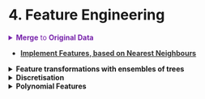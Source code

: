 # 4. Feature Engineering
 

<details><summary style='color:#72A;'><b>Merge</b> to <b>Original Data</b></summary>
<p>
~~~python
# Bin the age data
train = train.merge(cash_by_client, on = 'SK_ID_CURR', how = 'left')
test = test.merge(cash_by_client, on = 'SK_ID_CURR', how = 'left')
~~~
</p>
</details>

<ul>
<li><a href="file:///media/mosaab/Volume/Personal/Development/Courses%20Docs/How%20to%20win%20a%20Data%20Science%20Competition/compute_KNN_features.html#The-task"><b><span style='color:#333'>Implement Features, based on Nearest Neighbours</span></b></a> </li>
</ul>

<details><summary><b>Feature transformations with ensembles of trees</b></summary>
<p>
<p><a href="https://scikit-learn.org/stable/auto_examples/ensemble/plot_feature_transformation.html"><b>Example Sklearn</b> (Important)</a> </p>
</p>
</details>

<details><summary><b>Discretisation</b></summary><p>

<details><summary><b>Unsupervised</b></summary><p>
<details><summary><b>Equal-Width</b></summary><p>
<p><a href="file:///media/mosaab/Volume/Personal/Development/Courses%20Docs/Feature%20Engineering%20for%20Machine%20Learning/0_code/Section-08-Discretisation/08.01-Equal-width-discretisation.html#Discretisation"><b>Pandas & Sklearn & Feature-Engine</b></a> </p>

<blockquote><p>
Equal width discretisation divides the scope of possible values into N bins of the same width.
$$Width = \frac{max - min}{N}$$
</p></blockquote>
</p></details>
<details><summary><b>Equal-Frequency</b></summary><p>
<p><a href="file:///media/mosaab/Volume/Personal/Development/Courses%20Docs/Feature%20Engineering%20for%20Machine%20Learning/0_code/Section-08-Discretisation/08.02-Equal-frequency-discretisation.html#Equal-frequency-discretisation"><b>Pandas & Sklearn & Feature-Engine</b></a> </p>

<blockquote><p>
Divides the range based on quantiles.
</p></blockquote>
</p></details>
<details><summary><b>K-means</b></summary><p>
<p><a href="file:///media/mosaab/Volume/Personal/Development/Courses%20Docs/Feature%20Engineering%20for%20Machine%20Learning/0_code/Section-08-Discretisation/08.03-Discretisation-with-kmeans.html#Discretisation-with-k-means-clustering"><b>Sklearn</b></a> </p>

<blockquote><p>
This method consists in applying k-means clustering to the continuous variable.
</p></blockquote>
</p></details>
<a href="file:///media/mosaab/Volume/Personal/Development/Courses%20Docs/Feature%20Engineering%20for%20Machine%20Learning/0_code/Section-08-Discretisation/08.04-Discretisation-plus-Encoding.html#Discretisation-plus-Encoding"><b>Applying Cat Encoders on Discretised Features</b></a>
</p></details>

<details><summary><b>Supervised</b></summary><p>

<details><summary><b>Decision Tree</b></summary><p>
<p><a href="file:///media/mosaab/Volume/Personal/Development/Courses%20Docs/Feature%20Engineering%20for%20Machine%20Learning/0_code/Section-08-Discretisation/08.05-Discretisation-using-Decision-Trees.html#Discretisation-with-Decision-Trees"><b>Sklearn</b></a> </p>

<p><a href="file:///media/mosaab/Volume/Personal/Development/Courses%20Docs/Feature%20Engineering%20for%20Machine%20Learning/0_code/Section-08-Discretisation/08.06-Discretisation-using-Decision-Trees-and-Feature-Engine.html#Discretisation-with-Decision-Trees-using-Feature-Engine"><b>Feature-Engine</b></a> </p>

<blockquote><p>
Decision tree creates a discrete output, which values are the predictions at each of its n leaves, and which it's monotonic to the target variable.
</p></blockquote>
</p></details>

</p></details>

<details><summary><b>Domain-Knowledge</b></summary><p>
<p><a href="file:///media/mosaab/Volume/Personal/Development/Courses%20Docs/Feature%20Engineering%20for%20Machine%20Learning/0_code/Section-08-Discretisation/08.07-Domain-knowledge-discretisation.html#Domain-knowledge-discretisation"><b>Notebook</b></a> </p>

</p></details>

</p></details><details><summary><b>Polynomial Features</b></summary><p>

<details><summary><b>Core Code</b></summary>
<p>
~~~python
from sklearn.preprocessing import PolynomialFeatures

# Make a new dataframe for polynomial features
poly_features = app_train[['EXT_SOURCE_1', 'EXT_SOURCE_2', 'EXT_SOURCE_3', 'DAYS_BIRTH', 'TARGET']]
poly_features_test = app_test[['EXT_SOURCE_1', 'EXT_SOURCE_2', 'EXT_SOURCE_3', 'DAYS_BIRTH']]
                         
# Create the polynomial object with specified degree
poly_transformer = PolynomialFeatures(degree = 3)
# Train the polynomial features
poly_transformer.fit(poly_features)

# Transform the features
poly_features = poly_transformer.transform(poly_features)
poly_features_test = poly_transformer.transform(poly_features_test)
print('Polynomial Features shape: ', poly_features.shape)

<h4><h4><h4> Result <h4><h4><h4>##
Polynomial Features shape:  (307511, 35)
~~~
</p>
</details>


<details><summary>See <b>Features name</b></summary>
<p>
~~~python
## Get the name of the features
poly_transformer.get_feature_names(input_features = ['EXT_SOURCE_1', 'EXT_SOURCE_2', 'EXT_SOURCE_3', 'DAYS_BIRTH'])[:15]

####### Result
['1',
 'EXT_SOURCE_1',
 'EXT_SOURCE_2',
 'EXT_SOURCE_3',
 'DAYS_BIRTH',
 'EXT_SOURCE_1^2',
 'EXT_SOURCE_1 EXT_SOURCE_2',
 'EXT_SOURCE_1 EXT_SOURCE_3',
 'EXT_SOURCE_1 DAYS_BIRTH',
 'EXT_SOURCE_2^2',
 'EXT_SOURCE_2 EXT_SOURCE_3',
 'EXT_SOURCE_2 DAYS_BIRTH',
 'EXT_SOURCE_3^2',
 'EXT_SOURCE_3 DAYS_BIRTH',
 'DAYS_BIRTH^2']
~~~
</p>
</details>

<details><summary><b>See if the NEW features are corrleated with TARGET or not</b></summary><p>
~~~python
# Create a dataframe of the features 
poly_features = pd.DataFrame(poly_features, 
                             columns = poly_transformer.get_feature_names(['EXT_SOURCE_1', 'EXT_SOURCE_2', 
                                                                           'EXT_SOURCE_3', 'DAYS_BIRTH']))

# Add in the target
poly_features['TARGET'] = poly_target

# Find the correlations with the target
poly_corrs = poly_features.corr()['TARGET'].sort_values()

# Display most negative and most positive
print(poly_corrs.head(10))
print(poly_corrs.tail(5))

<h4><h4><h4>## Result <h4><h4><h4>#
EXT_SOURCE_2 EXT_SOURCE_3                -0.193939
EXT_SOURCE_1 EXT_SOURCE_2 EXT_SOURCE_3   -0.189605
EXT_SOURCE_2 EXT_SOURCE_3 DAYS_BIRTH     -0.181283
EXT_SOURCE_2^2 EXT_SOURCE_3              -0.176428
EXT_SOURCE_2 EXT_SOURCE_3^2              -0.172282
EXT_SOURCE_1 EXT_SOURCE_2                -0.166625
EXT_SOURCE_1 EXT_SOURCE_3                -0.164065
EXT_SOURCE_2                             -0.160295
EXT_SOURCE_2 DAYS_BIRTH                  -0.156873
EXT_SOURCE_1 EXT_SOURCE_2^2              -0.156867
Name: TARGET, dtype: float64

DAYS_BIRTH     -0.078239
DAYS_BIRTH^2   -0.076672
DAYS_BIRTH^3   -0.074273
TARGET          1.000000
1                    NaN
Name: TARGET, dtype: float64
~~~
</p></details>


<details><summary>Add the <b>new</b> features to the <b>main</b> dataframe</summary><p>
~~~python
# Put test features into dataframe
poly_features_test = pd.DataFrame(poly_features_test, 
                                  columns = poly_transformer.get_feature_names(['EXT_SOURCE_1', 'EXT_SOURCE_2', 'EXT_SOURCE_3', 'DAYS_BIRTH']))

# Merge polynomial features into training dataframe
poly_features['SK_ID_CURR'] = app_train['SK_ID_CURR']
app_train_poly = app_train.merge(poly_features, on = 'SK_ID_CURR', how = 'left')

# Merge polnomial features into testing dataframe
poly_features_test['SK_ID_CURR'] = app_test['SK_ID_CURR']
app_test_poly = app_test.merge(poly_features_test, on = 'SK_ID_CURR', how = 'left')

# Align the dataframes
app_train_poly, app_test_poly = app_train_poly.align(app_test_poly, join = 'inner', axis = 1)

# Print out the new shapes
print('Training data with polynomial features shape: ', app_train_poly.shape)
print('Testing data with polynomial features shape:  ', app_test_poly.shape)

###### Result
Training data with polynomial features shape:  (307511, 275)
Testing data with polynomial features shape:   (48744, 275)
~~~
</p></details>
</p></details><details><summary><b>Numeric Aggregation</b> [count, min, max, mean, sum]</summary><p>
~~~python
def agg_numeric(df, group_var, df_name):
    """Aggregates the numeric values in a dataframe. This can
    be used to create features for each instance of the grouping variable.
    
    Parameters
    --------
        df (dataframe): 
            the dataframe to calculate the statistics on
        group_var (string): 
            the variable by which to group df
        df_name (string): 
            the variable used to rename the columns
        
    Return
    --------
        agg (dataframe): 
            a dataframe with the statistics aggregated for 
            all numeric columns. Each instance of the grouping variable will have 
            the statistics (mean, min, max, sum; currently supported) calculated. 
            The columns are also renamed to keep track of features created.
    
    """
    # Remove id variables other than grouping variable
    for col in df:
        if col != group_var and 'SK_ID' in col:
            df = df.drop(columns = col)
            
    group_ids = df[group_var]
    numeric_df = df.select_dtypes('number')
    numeric_df[group_var] = group_ids

    # Group by the specified variable and calculate the statistics
    agg = numeric_df.groupby(group_var).agg(['count', 'mean', 'max', 'min', 'sum']).reset_index()

    # Need to create new column names
    columns = [group_var]

    # Iterate through the variables names
    for var in agg.columns.levels[0]:
        # Skip the grouping variable
        if var != group_var:
            # Iterate through the stat names
            for stat in agg.columns.levels[1][:-1]:
                # Make a new column name for the variable and stat
                columns.append('%s_%s_%s' % (df_name, var, stat))

    agg.columns = columns
    
    # Remove the columns with all redundant values
    _, idx = np.unique(agg, axis = 1, return_index=True)
    agg = agg.iloc[:, idx]
    
    return agg
    
###### To use it
bureau_agg_new = agg_numeric(bureau.drop(columns = ['SK_ID_BUREAU']), group_var = 'SK_ID_CURR', df_name = 'bureau')
bureau_agg_new.head()
~~~
</p></details><details><summary><b>Categorical Aggregation</b> [_count_, _norm_count_]</summary><p>
~~~python
def count_categorical(df, group_var, df_name):
    """Computes counts and normalized counts for each observation
    of `group_var` of each unique category in every categorical variable
    
    Parameters
    --------
    df : dataframe 
        The dataframe to calculate the value counts for.
        
    group_var : string
        The variable by which to group the dataframe. For each unique
        value of this variable, the final dataframe will have one row
        
    df_name : string
        Variable added to the front of column names to keep track of columns

    
    Return
    --------
    categorical : dataframe
        A dataframe with counts and normalized counts of each unique category in every categorical variable
        with one row for every unique value of the `group_var`.
        
    """
    
    # Select the categorical columns
    categorical = pd.get_dummies(df.select_dtypes('category'))

    # Make sure to put the identifying id on the column
    categorical[group_var] = df[group_var]

    # Groupby the group var and calculate the sum and mean
    categorical = categorical.groupby(group_var).agg(['sum', 'mean'])
    
    column_names = []
    
    # Iterate through the columns in level 0
    for var in categorical.columns.levels[0]:
        # Iterate through the stats in level 1
        for stat in ['count', 'norm_count']:
            # Make a new column name
            column_names.append('%s_%s_%s' % (df_name, var, stat))
    
    categorical.columns = column_names
    
    # Remove duplicate columns by values
    _, idx = np.unique(categorical, axis = 1, return_index = True)
    categorical = categorical.iloc[:, idx]
    
    return categorical
bureau_counts = count_categorical(bureau, group_var = 'SK_ID_CURR', df_name = 'bureau')
bureau_counts.head()
~~~
</p>
</details><details><summary><b>Aggregation</b> b/w 2 datasets having 2 <b>Different IDs</b></summary><p>
~~~python
def aggregate_client(df, group_vars, df_names):
    """Aggregate a dataframe with data at the loan level 
    at the client level
    
    Args:
        df (dataframe): data at the loan level
        group_vars (list of two strings): grouping variables for the loan 
        and then the client (example ['SK_ID_PREV', 'SK_ID_CURR'])
        names (list of two strings): names to call the resulting columns
        (example ['cash', 'client'])
        
    Returns:
        df_client (dataframe): aggregated numeric stats at the client level. 
        Each client will have a single row with all the numeric data aggregated
    """
    
    # Aggregate the numeric columns
    df_agg = agg_numeric(df, parent_var = group_vars[0], df_name = df_names[0])
    
    # If there are categorical variables
    if any(df.dtypes == 'category'):
    
        # Count the categorical columns
        df_counts = agg_categorical(df, parent_var = group_vars[0], df_name = df_names[0])

        # Merge the numeric and categorical
        df_by_loan = df_counts.merge(df_agg, on = group_vars[0], how = 'outer')

        gc.enable()
        del df_agg, df_counts
        gc.collect()

        # Merge to get the client id in dataframe
        df_by_loan = df_by_loan.merge(df[[group_vars[0], group_vars[1]]], on = group_vars[0], how = 'left')

        # Remove the loan id
        df_by_loan = df_by_loan.drop(columns = [group_vars[0]])

        # Aggregate numeric stats by column
        df_by_client = agg_numeric(df_by_loan, parent_var = group_vars[1], df_name = df_names[1])

        
    # No categorical variables
    else:
        # Merge to get the client id in dataframe
        df_by_loan = df_agg.merge(df[[group_vars[0], group_vars[1]]], on = group_vars[0], how = 'left')
        
        gc.enable()
        del df_agg
        gc.collect()
        
        # Remove the loan id
        df_by_loan = df_by_loan.drop(columns = [group_vars[0]])
        
        # Aggregate numeric stats by column
        df_by_client = agg_numeric(df_by_loan, parent_var = group_vars[1], df_name = df_names[1])
        
    # Memory management
    gc.enable()
    del df, df_by_loan
    gc.collect()

    return df_by_client
    
<h4>## Calling the Function <h4><h4>#
cash_by_client = aggregate_client(cash, group_vars = ['SK_ID_PREV', 'SK_ID_CURR'], df_names = ['cash', 'client'])
~~~
</p></details><details><summary><b>Automated</b> Feature Engineering <b>(Featuretools)</b></summary>
<p>

<details><summary>Convert limited <b>discrete nums</b> into <b>Booleans</b> using <b>FeatureTools</b></summary><p>
~~~python
app_types = {}

# Iterate through the columns and record the Boolean columns
for col in app_train:
    # If column is a number with only two values, encode it as a Boolean
    if (app_train[col].dtype != 'object') and (len(app_train[col].unique()) <= 2):
        app_types[col] = ft.variable_types.Boolean

print('Number of boolean variables: ', len(app_types))
~~~
</p>
</details>

<details><summary><b>1. Entities & EntitySet</b></summary><p>
~~~python
import featuretools as tf

es = ft.EntitySet(id = 'clients')

es = es.entity_from_dataframe(entity_id = 'loans', dataframe = loans, 
                              variable_types = {'repaid': ft.variable_types.Categorical},
                              index = 'loan_id', 
                              time_index = 'loan_start')


# Entities with a unique index
es = es.entity_from_dataframe(entity_id = 'app', dataframe = app, index = 'SK_ID_CURR')

# Entities that do not have a unique index
es = es.entity_from_dataframe(entity_id = 'bureau_balance', dataframe = bureau_balance, 
                              make_index = True, index = 'bureaubalance_index')
~~~
</p></details>

<details><summary><b>2. Table Relationships</b></summary><p>
~~~python
# Relationship between app and bureau
r_app_bureau = ft.Relationship(es['app']['SK_ID_CURR'], es['bureau']['SK_ID_CURR'])

# Relationship between bureau and bureau balance
r_bureau_balance = ft.Relationship(es['bureau']['SK_ID_BUREAU'], es['bureau_balance']['SK_ID_BUREAU'])

# Add in the defined relationships
es = es.add_relationships([r_app_bureau, r_bureau_balance, r_app_previous,
                           r_previous_cash, r_previous_installments, r_previous_credit])
# Print out the EntitySet
es

####### RESULT ###
Entityset: clients
  Entities:
    app [Rows: 2002, Columns: 123]
    bureau [Rows: 1001, Columns: 17]
    previous [Rows: 1001, Columns: 37]
    bureau_balance [Rows: 1001, Columns: 4]
    cash [Rows: 1001, Columns: 9]
    installments [Rows: 1001, Columns: 9]
    credit [Rows: 1001, Columns: 24]
  Relationships:
    bureau.SK_ID_CURR -> app.SK_ID_CURR
    bureau_balance.SK_ID_BUREAU -> bureau.SK_ID_BUREAU
    previous.SK_ID_CURR -> app.SK_ID_CURR
    cash.SK_ID_PREV -> previous.SK_ID_PREV
    installments.SK_ID_PREV -> previous.SK_ID_PREV
    credit.SK_ID_PREV -> previous.SK_ID_PREV
~~~
</p></details>

<details><summary><b>3. Feature Primitives</b></summary><p>
~~~python
# List the primitives in a dataframe
primitives = ft.list_primitives()
pd.options.display.max_colwidth = 100
primitives[primitives['type'] == 'aggregation'].head(10)
primitives[primitives['type'] == 'transform'].head(10)

~~~
</p></details>

<details><summary><b>4. Deep Feature Synthesis</b></summary><p>
~~~python
### Know the features names before performing them ##
# Default primitives from featuretools
default_agg_primitives =  ["sum", "std", "max", "skew", "min", "mean", "count", "percent_true", "num_unique", "mode"]
default_trans_primitives =  ["day", "year", "month", "weekday", "haversine", "numwords", "characters"]

# DFS with specified primitives
feature_names = ft.dfs(entityset = es, target_entity = 'app',
                       trans_primitives = default_trans_primitives,
                       agg_primitives=default_agg_primitives, 
                       max_depth = 2, features_only=True)

print('%d Total Features' % len(feature_names))
~~~
~~~python
# DFS with default primitives
feature_matrix, feature_names = ft.dfs(entityset = es, target_entity = 'app',
                                       trans_primitives = default_trans_primitives,
                                       agg_primitives=default_agg_primitives, 
                                        max_depth = 2, features_only=False, verbose = True)

pd.options.display.max_columns = 1700
feature_matrix.head(10)
~~~
~~~python
# Perform deep feature synthesis without specifying primitives
features, feature_names = ft.dfs(entityset=es, target_entity='clients', 
                                 max_depth = 2)
~~~
</p></details>

<details><summary><b>4.1 DFS</b> using <b>chunk_size</b></summary><p>
<p><a href="https://docs.featuretools.com/guides/performance.html#adjust-chunk-size"><b>Know More</b></a> </p>
~~~python
time_features, time_feature_names = ft.dfs(entityset = es, target_entity = 'app_train', 
                                           trans_primitives = ['cum_sum', 'time_since_previous'], max_depth = 2,
                                           agg_primitives = ['trend'] ,
                                           features_only = False, verbose = True,
                                           chunk_size = len(app_train),
                                           ignore_entities = ['app_test'])
~~~
</p>
</details>

<details><summary><b>4.2</b> Using <b>Interesting Values</b></summary><p>
<p><a href="https://docs.featuretools.com/guides/tuning_dfs.html#add-interesting-values-to-variables"><b>Know More</b></a> </p>
~~~python
time_features, time_feature_names = ft.dfs(entityset = es, target_entity = 'app_train', 
                                           trans_primitives = ['cum_sum', 'time_since_previous'], max_depth = 2,
                                           agg_primitives = ['trend'] ,
                                           features_only = False, verbose = True,
                                           chunk_size = len(app_train),
                                           ignore_entities = ['app_test'])
~~~
</p>
</details>


<details><summary><b>4.3</b> Using <b>Seed Features</b></summary>
<p>
<p><a href="https://docs.featuretools.com/guides/tuning_dfs.html#using-seed-features"><b>Know More</b></a> </p>
~~~python
# Late Payment seed feature
late_payment = ft.Feature(es['installments']['installments_due_date']) < ft.Feature(es['installments']['installments_paid_date'])

# Rename the feature
late_payment = late_payment.rename("late_payment")

# DFS with seed features
seed_features, seed_feature_names = ft.dfs(entityset = es,
                                           target_entity = 'app_train',
                                           agg_primitives = ['percent_true', 'mean'],
                                           trans_primitives = [], 
                                           seed_features = [late_payment],
                                           features_only = False, verbose = True,
                                           chunk_size = len(app_train),
                                           ignore_entities = ['app_test'])
~~~
~~~python
<h4><h4>### Another Example <h4><h4><h4>#
# Create a feed representing whether the loan is past due
past_due = ft.Feature(es['bureau_balance']['STATUS']).isin(['1', '2', '3', '4', '5'])
past_due = past_due.rename("past_due")

# DFS with specified seed feature
seed_features, seed_feature_names = ft.dfs(entityset = es,
                                           target_entity = 'app_train',
                                           agg_primitives = ['percent_true', 'mean'],
                                           trans_primitives = [], 
                                           seed_features = [past_due],
                                           features_only = False, verbose = True,
                                           chunk_size = len(app_train),
                                           ignore_entities = ['app_test'])
~~~
</p>
</details>

<details><summary><b>4.4</b> Using </b>Custom Feature Primitive</b></summary>
<p>
<p><a href="https://docs.featuretools.com/automated_feature_engineering/primitives.html#defining-custom-primitives"><b>Know More</b></a> </p>
~~~python
from featuretools.variable_types import (
    Boolean, Datetime,
    DatetimeTimeIndex,
    Discrete,
    Index,
    Numeric,
    Variable,
    Id
)

from featuretools.primitives import AggregationPrimitive, make_agg_primitive
from datetime import datetime, timedelta

from collections import Counter


def normalized_mode_count(x):
    """
    Return the fraction of total observations that 
    are the most common observation. For example, 
    in an array of ['A', 'A', 'A', 'B', 'B'], the 
    function will return 0.6."""
    
    if x.mode().shape[0] == 0:
        return np.nan
            
    # Count occurence of each value
    counts = dict(Counter(x.values))
    # Find the mode
    mode = x.mode().iloc[0]
    # Divide the occurences of mode by the total occurrences
    return counts[mode] / np.sum(list(counts.values()))
    

NormalizedModeCount = make_agg_primitive(function = normalized_mode_count, 
                                         input_types = [Discrete],
                                         return_type = Numeric)

# Function from https://codereview.stackexchange.com/a/15095
def longest_repetition(x):
    """
    Returns the item with most consecutive occurrences in `x`. 
    If there are multiple items with the same number of conseqcutive occurrences,
    it will return the first one. If `x` is empty, returns None. 
    """
    
    x = x.dropna()
    
    if x.shape[0] < 1:
        return None
    
    # Set the longest element
    longest_element = current_element = None
    longest_repeats = current_repeats = 0
    
    # Iterate through the iterable
    for element in x:
        if current_element == element:
            current_repeats += 1
        else:
            current_element = element
            current_repeats = 1
        if current_repeats > longest_repeats:
            longest_repeats = current_repeats
            longest_element = current_element
            
    return longest_element

LongestSeq = make_agg_primitive(function = longest_repetition,
                                     input_types = [Discrete],
                                     return_type = Discrete)   
~~~

~~~python
def s_corr_calc(numeric1, numeric2):
    return spearmanr(numeric1, numeric2)[0]

scorr_ = make_agg_primitive(function=s_corr_calc,
                            input_types=[ft.variable_types.Numeric, ft.variable_types.Numeric],
                            return_type=ft.variable_types.Numeric)
~~~

~~~python
def p_corr_calc(numeric1, numeric2):
    return np.corrcoef(numeric1, numeric2)[0, 1]

pcorr_ = make_agg_primitive(function=p_corr_calc,
                            input_types=[ft.variable_types.Numeric, ft.variable_types.Numeric],
                            return_type=ft.variable_types.Numeric)
~~~

~~~python
# Custom primitive
def range_calc(numeric):
    return np.max(numeric)  - np.min(numeric)

range_ = make_agg_primitive(
            function=range_calc,
            input_types=[ft.variable_types.Numeric],
            return_type=ft.variable_types.Numeric)
~~~

~~~python
# DFS with custom features
custom_features, custom_feature_names = ft.dfs(entityset = es,
                                              target_entity = 'app_train',
                                              agg_primitives = [NormalizedModeCount, LongestSeq],
                                              max_depth = 2,
                                              trans_primitives = [],
                                              features_only = False, verbose = True,
                                              chunk_size = len(app_train),
                                              ignore_entities = ['app_test'])

custom_features.iloc[:, -40:].head()
~~~
</p>
</details>

<details><summary><b>5. Remove Low Inforamtion Features</b></summary><p>
<p><a href="file:///media/mosaab/Volume/Personal/Development/Courses%20Docs/Kaggle's%20Notebooks/3_Home%20Credit%20Loans/4_Tuning%20Automated%20Feature%20Engineering%20(Explo%2099027d.html#Remove-Features"><b>Know More</b></a></p>
~~~python
from featuretools import selection

# Remove low information features
feature_matrix2 = selection.remove_low_information_features(feature_matrix)
print('Removed %d features from training features'  % (feature_matrix.shape[1] - feature_matrix2.shape[1]))
~~~
</p>
</details>


</p>
</details>